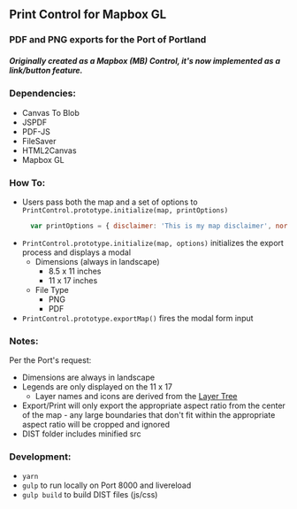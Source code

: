 ## Print Control for Mapbox GL
### PDF and PNG exports for the Port of Portland 

##### Originally created as a Mapbox (MB) Control, it's now implemented as a link/button feature.

### Dependencies:
-  Canvas To Blob
-  JSPDF
-  PDF-JS
-  FileSaver
-  HTML2Canvas
-  Mapbox GL

### How To:
- Users pass both the map and a set of options to `PrintControl.prototype.initialize(map, printOptions)`
  ```javascript
    var printOptions = { disclaimer: 'This is my map disclaimer', northArrow: '../path/to/img.svg', defaultTitle: 'My Map' }
  ```
- `PrintControl.prototype.initialize(map, options)` initializes the export process and displays a modal
  - Dimensions (always in landscape)
    - 8.5 x 11 inches
    - 11 x 17 inches
  - File Type
    - PNG
    - PDF
- `PrintControl.prototype.exportMap()` fires the modal form input

### Notes:
Per the Port's request:
 - Dimensions are always in landscape
 - Legends are only displayed on the 11 x 17
   -  Layer names and icons are derived from the [Layer Tree](https://github.com/TheGartrellGroup/Mapbox-GL-JS-Layer-Tree)
 - Export/Print will only export the appropriate aspect ratio from the center of the map - any large boundaries that don't fit within the appropriate aspect ratio will be cropped and ignored
 - DIST folder includes minified src
 
### Development:
 - `yarn`
 - `gulp` to run locally on Port 8000 and livereload
 - `gulp build` to build DIST files (js/css)


